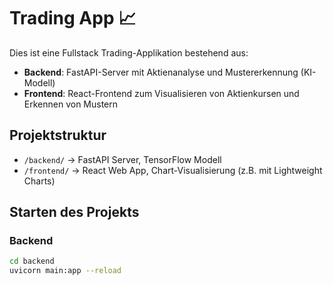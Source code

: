# Trading App 📈

Dies ist eine Fullstack Trading-Applikation bestehend aus:

- **Backend**: FastAPI-Server mit Aktienanalyse und Mustererkennung (KI-Modell)
- **Frontend**: React-Frontend zum Visualisieren von Aktienkursen und Erkennen von Mustern

## Projektstruktur

- `/backend/` → FastAPI Server, TensorFlow Modell
- `/frontend/` → React Web App, Chart-Visualisierung (z.B. mit Lightweight Charts)

## Starten des Projekts

### Backend
```bash
cd backend
uvicorn main:app --reload

